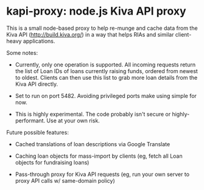 # kapi-proxy: node.js Kiva API proxy

This is a small node-based proxy to help re-munge and cache data from the Kiva API (http://build.kiva.org/) in a way that helps RIAs and similar client-heavy applications.

Some notes:

* Currently, only one operation is supported. All incoming requests return the list of Loan IDs of loans currently raising funds, ordered from newest to oldest. Clients can then use this list to grab more loan details from the Kiva API directly.

* Set to run on port 5482. Avoiding privileged ports make using simple for now.

* This is highly experimental. The code probably isn't secure or highly-performant. Use at your own risk.

Future possible features:

* Cached translations of loan descriptions via Google Translate

* Caching loan objects for mass-import by clients (eg, fetch all Loan objects for fundraising loans)

* Pass-through proxy for Kiva API requests (eg, run your own server to proxy API calls w/ same-domain policy)

